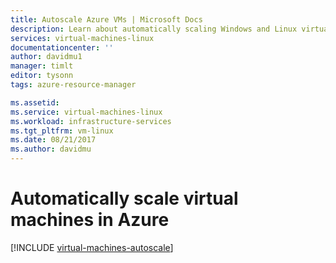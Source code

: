 ```yaml
---
title: Autoscale Azure VMs | Microsoft Docs
description: Learn about automatically scaling Windows and Linux virtual machines in Azure.
services: virtual-machines-linux
documentationcenter: ''
author: davidmu1
manager: timlt
editor: tysonn
tags: azure-resource-manager

ms.assetid:
ms.service: virtual-machines-linux
ms.workload: infrastructure-services
ms.tgt_pltfrm: vm-linux
ms.date: 08/21/2017
ms.author: davidmu
---
```


# Automatically scale virtual machines in Azure

[!INCLUDE [virtual-machines-autoscale](../../../includes/virtual-machines-autoscale.md)]

